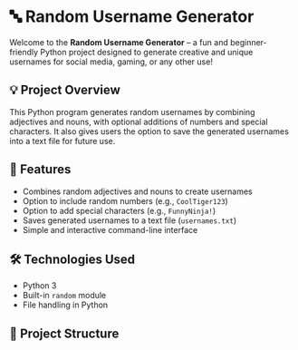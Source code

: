 # 🔤 Random Username Generator

Welcome to the **Random Username Generator** – a fun and beginner-friendly Python project designed to generate creative and unique usernames for social media, gaming, or any other use!

## 💡 Project Overview

This Python program generates random usernames by combining adjectives and nouns, with optional additions of numbers and special characters. It also gives users the option to save the generated usernames into a text file for future use.

## 🚀 Features

- Combines random adjectives and nouns to create usernames
- Option to include random numbers (e.g., `CoolTiger123`)
- Option to add special characters (e.g., `FunnyNinja!`)
- Saves generated usernames to a text file (`usernames.txt`)
- Simple and interactive command-line interface

## 🛠️ Technologies Used

- Python 3
- Built-in `random` module
- File handling in Python

## 📂 Project Structure

